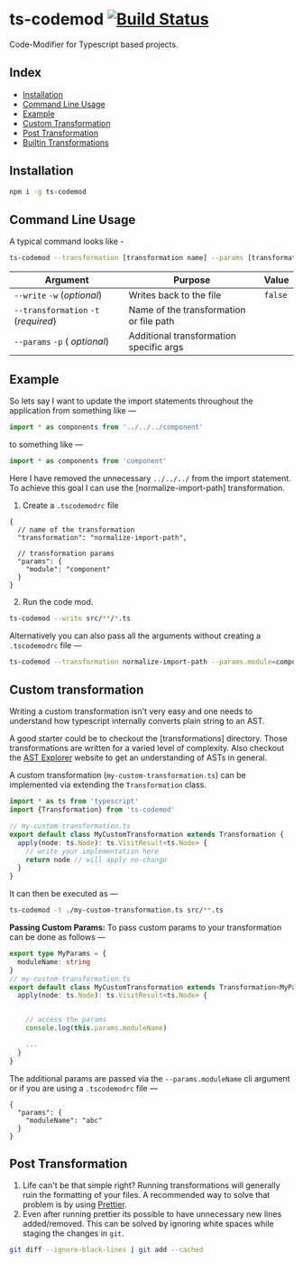# ts-codemod [![Build Status](https://travis-ci.com/tusharmath/ts-codemod.svg?branch=master)](https://travis-ci.com/tusharmath/ts-codemod)

Code-Modifier for Typescript based projects.

## Index

- [Installation](#installation)
- [Command Line Usage](#command-line-usage)
- [Example](#example)
- [Custom Transformation](#custom-transformation)
- [Post Transformation](#post-transformation)
- [Builtin Transformations](https://github.com/tusharmath/ts-codemod/blob/master/CODEMOD.md)

## Installation

```bash
npm i -g ts-codemod
```

## Command Line Usage

A typical command looks like -

```bash
ts-codemod --transformation [transformation name] --params [transformation params] --write [glob pattern]
```

| **Argument**                         | **Purpose**                             | **Value** |
| ------------------------------------ | --------------------------------------- | --------- |
| `--write` `-w` (_optional_)          | Writes back to the file                 | `false`   |
| `--transformation` `-t` (_required_) | Name of the transformation or file path |           |
| `--params` `-p` ( _optional_)        | Additional transformation specific args |           |

## Example

So lets say I want to update the import statements throughout the application from something like —

```ts
import * as components from '../../../component'
```

to something like —

```ts
import * as components from 'component'
```

Here I have removed the unnecessary `../../../` from the import statement. To achieve this goal I can use the [normalize-import-path] transformation.

1.  Create a `.tscodemodrc` file

```json5
{
  // name of the transformation
  "transformation": "normalize-import-path",

  // transformation params
  "params": {
    "module": "component"
  }
}
```

2.  Run the code mod.

```bash
ts-codemod --write src/**/*.ts
```

Alternatively you can also pass all the arguments without creating a `.tscodemodrc` file —

```bash
ts-codemod --transformation normalize-import-path --params.module=component --write src/**/*.ts
```

## Custom transformation

Writing a custom transformation isn't very easy and one needs to understand how typescript internally converts plain string to an AST.

A good starter could be to checkout the [transformations] directory. Those transformations are written for a varied level of complexity. Also checkout the [AST Explorer](https://astexplorer.net/) website to get an understanding of ASTs in general.

A custom transformation (`my-custom-transformation.ts`) can be implemented via extending the `Transformation` class.

```ts
import * as ts from 'typescript'
import {Transformation} from 'ts-codemod'

// my-custom-transformation.ts
export default class MyCustomTransformation extends Transformation {
  apply(node: ts.Node): ts.VisitResult<ts.Node> {
    // write your implementation here
    return node // will apply no-change
  }
}
```

It can then be executed as —

```bash
ts-codemod -t ./my-custom-transformation.ts src/**.ts
```

**Passing Custom Params:**
To pass custom params to your transformation can be done as follows —

```ts
export type MyParams = {
  moduleName: string
}
// my-custom-transformation.ts
export default class MyCustomTransformation extends Transformation<MyParams> {
  apply(node: ts.Node): ts.VisitResult<ts.Node> {


    // access the params
    console.log(this.params.moduleName)

    ...
  }
}
```
The additional params are passed via the `--params.moduleName` cli argument or if you are using a `.tscodemodrc` file —
```json5
{
  "params": {
    "moduleName": "abc"
  }
}
```

## Post Transformation

1.  Life can't be that simple right? Running transformations will generally ruin the formatting of your files. A recommended way to solve that problem is by using [Prettier].
2.  Even after running prettier its possible to have unnecessary new lines added/removed. This can be solved by ignoring white spaces while staging the changes in `git`.

```bash
git diff --ignore-black-lines | git add --cached
```

[prettier]: https://prettier.io
